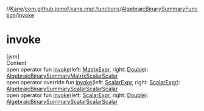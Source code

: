 //[Kane](../../index.md)/[com.github.jomof.kane.impl.functions](../index.md)/[AlgebraicBinarySummaryFunction](index.md)/[invoke](invoke.md)



# invoke  
[jvm]  
Content  
open operator fun [invoke](invoke.md)(left: [MatrixExpr](../../com.github.jomof.kane/-matrix-expr/index.md), right: [Double](https://kotlinlang.org/api/latest/jvm/stdlib/kotlin/-double/index.html)): [AlgebraicBinarySummaryMatrixScalarScalar](../../com.github.jomof.kane/-algebraic-binary-summary-matrix-scalar-scalar/index.md)  
open operator override fun [invoke](invoke.md)(left: [ScalarExpr](../../com.github.jomof.kane/-scalar-expr/index.md), right: [ScalarExpr](../../com.github.jomof.kane/-scalar-expr/index.md)): [AlgebraicBinarySummaryScalarScalarScalar](../../com.github.jomof.kane/-algebraic-binary-summary-scalar-scalar-scalar/index.md)  
open operator fun [invoke](invoke.md)(left: [ScalarExpr](../../com.github.jomof.kane/-scalar-expr/index.md), right: [Double](https://kotlinlang.org/api/latest/jvm/stdlib/kotlin/-double/index.html)): [AlgebraicBinarySummaryScalarScalarScalar](../../com.github.jomof.kane/-algebraic-binary-summary-scalar-scalar-scalar/index.md)  



